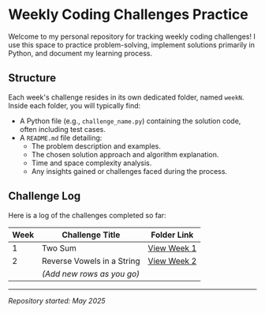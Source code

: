 # Weekly Coding Challenges Practice

Welcome to my personal repository for tracking weekly coding challenges! I use this space to practice problem-solving, implement solutions primarily in Python, and document my learning process.

## Structure

Each week's challenge resides in its own dedicated folder, named `weekN`. Inside each folder, you will typically find:

* A Python file (e.g., `challenge_name.py`) containing the solution code, often including test cases.
* A `README.md` file detailing:
    * The problem description and examples.
    * The chosen solution approach and algorithm explanation.
    * Time and space complexity analysis.
    * Any insights gained or challenges faced during the process.

## Challenge Log

Here is a log of the challenges completed so far:

| Week | Challenge Title              | Folder Link                 |
|------|------------------------------|-----------------------------|
| 1    | Two Sum                      | [View Week 1](./week1/)     |
| 2    | Reverse Vowels in a String   | [View Week 2](./week2/)     |
|      | *(Add new rows as you go)* |                             |

---

*Repository started: May 2025*